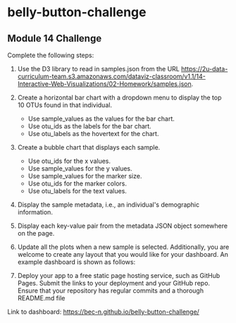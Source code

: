 # belly-button-challenge
## Module 14 Challenge

Complete the following steps:

1. Use the D3 library to read in samples.json from the URL https://2u-data-curriculum-team.s3.amazonaws.com/dataviz-classroom/v1.1/14-Interactive-Web-Visualizations/02-Homework/samples.json.

2. Create a horizontal bar chart with a dropdown menu to display the top 10 OTUs found in that individual.

    - Use sample_values as the values for the bar chart.
    - Use otu_ids as the labels for the bar chart.
    - Use otu_labels as the hovertext for the chart.

3. Create a bubble chart that displays each sample.
    - Use otu_ids for the x values.
    - Use sample_values for the y values.
    - Use sample_values for the marker size.
    - Use otu_ids for the marker colors.
    - Use otu_labels for the text values.

4. Display the sample metadata, i.e., an individual's demographic information.

5. Display each key-value pair from the metadata JSON object somewhere on the page.

6. Update all the plots when a new sample is selected. Additionally, you are welcome to create any layout that you would like for your dashboard. An example dashboard is shown as follows:

7. Deploy your app to a free static page hosting service, such as GitHub Pages. Submit the links to your deployment and your GitHub repo. Ensure that your repository has regular commits and a thorough README.md file

Link to dashboard: https://bec-n.github.io/belly-button-challenge/
